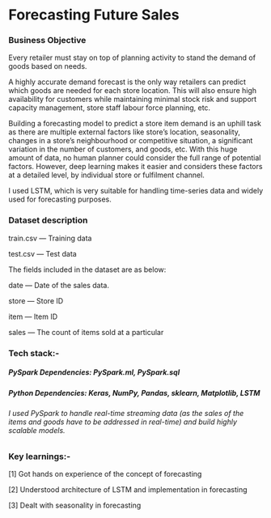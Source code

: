 # Forecasting Future Sales

### Business Objective
Every retailer must stay on top of planning activity to stand the demand of goods based on needs.

A highly accurate demand forecast is the only way retailers can predict which goods are needed for each store location. This will also ensure high availability for customers while maintaining minimal stock risk and support capacity management, store staff labour force planning, etc.

Building a forecasting model to predict a store item demand is an uphill task as there are multiple external factors like store’s location, seasonality, changes in a store’s neighbourhood or competitive situation, a significant variation in the number of customers, and goods, etc. With this huge amount of data, no human planner could consider the full range of potential factors. However, deep learning makes it easier and considers these factors at a detailed level, by individual store or fulfilment channel.

I used LSTM, which is very suitable for handling time-series data and widely used for forecasting purposes.


### Dataset description
train.csv — Training data

test.csv — Test data

The fields included in the dataset are as below:

date — Date of the sales data.

store — Store ID

item — Item ID

sales — The count of items sold at a particular


### Tech stack:-
##### PySpark Dependencies: PySpark.ml, PySpark.sql

##### Python Dependencies: Keras, NumPy, Pandas, sklearn, Matplotlib, LSTM

###### I used PySpark to handle real-time streaming data (as the sales of the items and goods have to be addressed in real-time) and build highly scalable models.

### Key learnings:-
[1] Got hands on experience of the concept of forecasting

[2] Understood architecture of LSTM and implementation in forecasting

[3] Dealt with seasonality in forecasting
